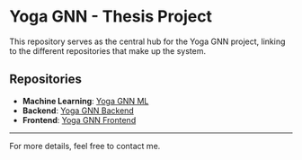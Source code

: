 # Yoga GNN - Thesis Project

This repository serves as the central hub for the Yoga GNN project, linking to the different repositories that make up the system.

## Repositories

- **Machine Learning**: [Yoga GNN ML](https://github.com/your-username/yoga-gnn-ml)
- **Backend**: [Yoga GNN Backend](https://github.com/your-username/yoga-gnn-backend)
- **Frontend**: [Yoga GNN Frontend](https://github.com/your-username/yoga-gnn-frontend)
---

For more details, feel free to contact me.
